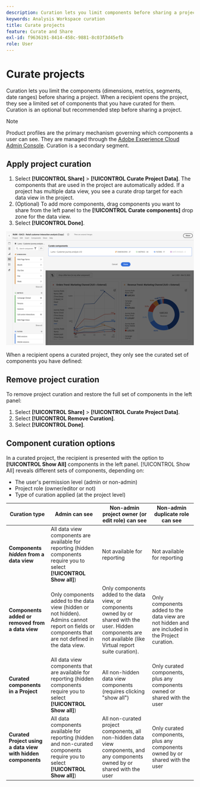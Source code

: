 ```yaml
---
description: Curation lets you limit components before sharing a project.
keywords: Analysis Workspace curation
title: Curate projects
feature: Curate and Share
exl-id: f9636191-8414-458c-9881-8c03f3d45efb
role: User
---
```

# Curate projects

Curation lets you limit the components (dimensions, metrics, segments, date ranges) before sharing a project. When a recipient opens the project, they see a limited set of components that you have curated for them. Curation is an optional but recommended step before sharing a project. 

>[!NOTE]
> Product profiles are the primary mechanism governing which components a user can see. They are managed through the [Adobe Experience Cloud Admin Console](https://experienceleague.adobe.com/en/docs/core-services/interface/administration/admin-tool-experience-cloud). Curation is a secondary segment. 

## Apply project curation

1. Select **[!UICONTROL Share]** > **[!UICONTROL Curate Project Data]**. 
   The components that are used in the project are automatically added.
    If a project has multiple data view, you see a curate drop target for each data view in the project.  
1. (Optional) To add more components, drag components you want to share from the left panel to the **[!UICONTROL Curate components]** drop zone for the data view. 
1. Select **[!UICONTROL Done]**.

<!--
Curation can also be applied from the [!UICONTROL Share] menu by selecting **[!UICONTROL Curate and Share]**. This option automatically curates the project to the components in use in the project. You can add additional components following the steps above.
-->

![The Curate Components window showing the components in use in the project.](assets/curation-field.png)

When a recipient opens a curated project, they only see the curated set of components you have defined:


## Remove project curation

To remove project curation and restore the full set of components in the left panel:

1. Select **[!UICONTROL Share]** > **[!UICONTROL Curate Project Data]**. 
1. Select **[!UICONTROL Remove Curation]**. 
1. Select **[!UICONTROL Done]**.

## Component curation options

In a curated project, the recipient is presented with the option to **[!UICONTROL Show All]** components in the left panel. [!UICONTROL Show All] reveals different sets of components, depending on:

* The user's permission level (admin or non-admin)
* Project role (owner/editor or not)
* Type of curation applied (at the project level)

| Curation type | Admin can see | Non-admin project owner (or edit role) can see | Non-admin duplicate role can see |
| --- | --- | --- | --- |
| **Components *hidden* from a data view** | All data view components are available for reporting (hidden components require you to select **[!UICONTROL Show all]**) | Not available for reporting | Not available for reporting |
| **Components added or removed from a data view** | Only components added to the data view (hidden or not hidden). Admins cannot report on fields or components that are not defined in the data view. | Only components added to the data view, or components owned by or shared with the user. Hidden components are not available (like Virtual report suite curation). | Only components added to the data view are not hidden and are included in the Project curation. | 
| **Curated components in a Project** | All data view components that are available for reporting (hidden components require you to select **[!UICONTROL Show all]**) | All non-hidden data view components (requires clicking "show all") | Only curated components, plus any components owned or shared with the user |
| **Curated Project using a data view with hidden components** | All data components available for reporting (hidden and non-curated components require you to select **[!UICONTROL Show all]**)| All non-curated project components, all non-hidden data view components, and any components owned by or shared with the user | Only curated components, plus any components owned by or shared with the user |
